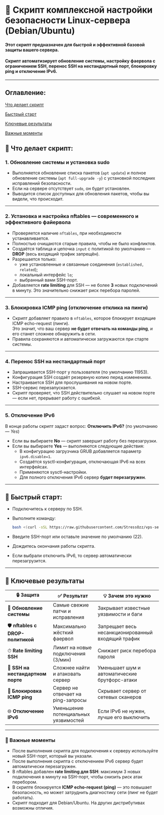 # 🔐 Скрипт комплексной настройки безопасности Linux-сервера (Debian/Ubuntu)

#### Этот скрипт предназначен для быстрой и эффективной базовой защиты вашего сервера.
#### Скрипт автоматизирует обновление системы, настройку фаервола с ограничением SSH, перенос SSH на нестандартный порт, блокировку ping и отключение IPv6.

---
## Оглавление:
[Что делает скрипт](#-Что-делает-скрипт)

[Быстрый старт](#-Быстрый-старт)

[Ключевые результаты](#-Ключевые-результаты)

[Важные моменты](#-Важные-моменты)

## 📌 Что делает скрипт:
### 1. Обновление системы и установка sudo
- Выполняется обновление списка пакетов (`apt update`) и полное обновление системы (`apt full-upgrade -y`) с установкой последних исправлений безопасности.
- Если на сервере отсутствует `sudo`, он будет установлен.
- Выводится список доступных для обновления пакетов, чтобы вы видели, что происходит.

---

### 2. Установка и настройка nftables — современного и эффективного файервола
- Проверяется наличие `nftables`, при необходимости устанавливается.
- Полностью очищаются старые правила, чтобы не было конфликтов.
- Создаётся таблица и цепочка `input` с политикой по умолчанию — **DROP** (весь входящий трафик запрещён).
- Разрешается только:
  - уже установленные и связанные соединения (`established, related`);
  - локальный интерфейс `lo`;
  - выбранный вами SSH-порт.
- Добавляется **rate limiting** для SSH — не более **3** новых подключений в минуту. Это значительно снижает риск перебора паролей.

---

### 3. Блокировка ICMP ping (отключение отклика на пинги)

- Скрипт добавляет правило в `nftables`, которое блокирует входящие ICMP echo-request (пинги).  
  Это значит, что ваш сервер **не будет отвечать на команды ping**, и его станет сложнее обнаружить в сети.
- Правила сохраняются и автоматически загружаются при старте системы.

---

### 4. Перенос SSH на нестандартный порт
- Запрашивается SSH-порт у пользователя (по умолчанию 11953).
- Конфигурация SSH создаёт резервную копию перед изменением.
- Настраивается SSH для прослушивания на новом порте.
- SSH-сервис перезапускается.
- Скрипт проверяет, что SSH действительно слушает на новом порте — если нет, прерывает работу с ошибкой.

---

### 5. Отключение IPv6 
В конце работы скрипт задаст вопрос: **Отключить IPv6?** (по умолчанию — *Yes*)
- Если вы выбираете **No** — скрипт завершит работу без перезагрузки.  
- Если вы выбираете **Yes** — выполняются следующие действия:
  - В конфигурацию загрузчика GRUB добавляется параметр `ipv6.disable=1`.  
  - Создаётся sysctl-конфигурация, отключающая IPv6 на всех интерфейсах.  
  - Применяются sysctl-настройки.  
  - Для полного отключения IPv6 сервер **будет перезагружен**.

---

## 🚀 Быстрый старт:
- Подключитесь к серверу по SSH.

- Выполните команду:

   ```bash
   bash <(curl -sSL https://raw.githubusercontent.com/StressOzz/vps-setup/main/vps-settings.sh)

- Введите SSH-порт или оставьте значение по умолчанию (22).

- Дождитесь окончания работы скрипта.

- Если выбрали отключить IPv6, то сервер автоматически перезагрузится.

---

## 🎯 Ключевые результаты

| 🔒 Защита                | ✅ Результат                          | 💡 Зачем это нужно                              |
|-------------------------|------------------------------------|------------------------------------------------|
| 🔄 **Обновление системы** | Самые свежие патчи и исправления    | Закрывает известные уязвимости и баги           |
| 🛡️ **nftables с DROP-политикой** | Максимально жёсткий фаервол          | Запрещает весь несанкционированный входящий трафик |
| ⏱ **Rate limiting SSH** | Лимит на новые подключения (3/мин) | Снижает риск перебора пароля                    |
| 🔐 **SSH на нестандартном порте** | Сложнее найти и атаковать сервер      | Уменьшает шум и автоматические брутфорс-атаки  |
| 🚫 **Блокировка ICMP ping** | Сервер не отвечает на ping-запросы   | Скрывает сервер от сетевых сканеров             |
| 🌐 **Отключение IPv6**  | Уменьшение потенциальных уязвимостей | Если IPv6 не нужен, лучше его выключить          |

---

### 📌 Важные моменты

- После выполнения скрипта для подключения к серверу используйте новый SSH-порт, который вы указали.  
- После выполнения скрипта с отключением IPv6 сервер будет автоматически перезагружен.  
- В nftables добавлен **rate limiting для SSH**: максимум 3 новых подключения в минуту на SSH-порт, чтобы снизить риск атак перебором.  
- В скрипте блокируется **ICMP echo-request (ping)** — это повышает безопасность, но может затруднить диагностику сети (пинг не будет работать).  
- Скрипт подходит для Debian/Ubuntu. На других дистрибутивах возможны отличия.
